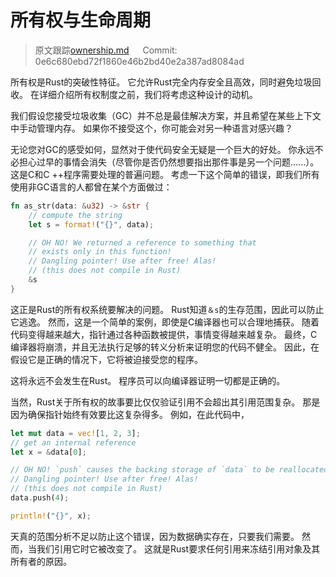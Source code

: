 # 所有权与生命周期

> 原文跟踪[ownership.md](https://github.com/rust-lang-nursery/nomicon/blob/master/src/ownership.md) &emsp; Commit: 0e6c680ebd72f1860e46b2bd40e2a387ad8084ad

所有权是Rust的突破性特征。 它允许Rust完全内存安全且高效，同时避免垃圾回收。 在详细介绍所有权制度之前，我们将考虑这种设计的动机。

我们假设您接受垃圾收集（GC）并不总是最佳解决方案，并且希望在某些上下文中手动管理内存。 如果你不接受这个，你可能会对另一种语言对感兴趣？

无论您对GC的感受如何，显然对于使代码安全无疑是一个巨大的好处。 你永远不必担心过早的事情会消失（尽管你是否仍然想要指出那件事是另一个问题......）。 这是C和C ++程序需要处理的普遍问题。 考虑一下这个简单的错误，即我们所有使用非GC语言的人都曾在某个方面做过：

```rust
fn as_str(data: &u32) -> &str {
    // compute the string
    let s = format!("{}", data);

    // OH NO! We returned a reference to something that
    // exists only in this function!
    // Dangling pointer! Use after free! Alas!
    // (this does not compile in Rust)
    &s
}
```

这正是Rust的所有权系统要解决的问题。 Rust知道`＆s`的生存范围，因此可以防止它逃逸。 然而，这是一个简单的案例，即使是C编译器也可以合理地捕获。 随着代码变得越来越大，指针通过各种函数被提供，事情变得越来越复杂。 最终，C编译器将崩溃，并且无法执行足够的转义分析来证明您的代码不健全。 因此，在假设它是正确的情况下，它将被迫接受您的程序。

这将永远不会发生在Rust。 程序员可以向编译器证明一切都是正确的。

当然，Rust关于所有权的故事要比仅仅验证引用不会超出其引用范围复杂。 那是因为确保指针始终有效要比这复杂得多。 例如，在此代码中，

```rust
let mut data = vec![1, 2, 3];
// get an internal reference
let x = &data[0];

// OH NO! `push` causes the backing storage of `data` to be reallocated.
// Dangling pointer! Use after free! Alas!
// (this does not compile in Rust)
data.push(4);

println!("{}", x);
```

天真的范围分析不足以防止这个错误，因为数据确实存在，只要我们需要。 然而，当我们引用它时它被改变了。 这就是Rust要求任何引用来冻结引用对象及其所有者的原因。
